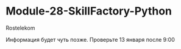 # Module-28-SkillFactory-Python
Rostelekom

Информация будет чуть позже. Проверьте 13 января после 9:00
